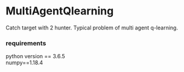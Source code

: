 # MultiAgentQlearning
Catch target with 2 hunter. Typical problem of multi agent q-learning.


### requirements

python version == 3.6.5  
numpy==1.18.4
